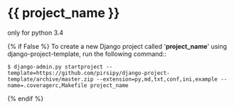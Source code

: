 {{ project_name }}
==================

only for python 3.4

{% if False %}
To create a new Django project called '**project_name**' using
django-project-template, run the following command::

    $ django-admin.py startproject --template=https://github.com/pirsipy/django-project-template/archive/master.zip --extension=py,md,txt,conf,ini,example --name=.coveragerc,Makefile project_name
{% endif %}
